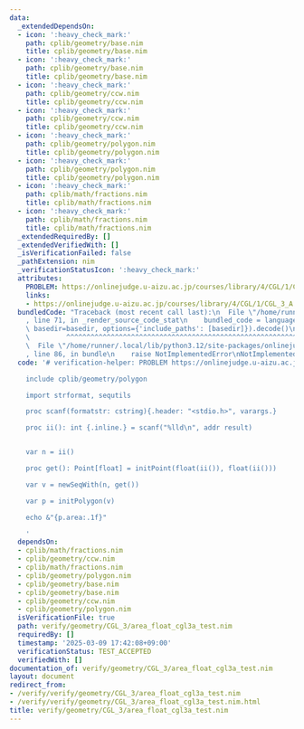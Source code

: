 ```yaml
---
data:
  _extendedDependsOn:
  - icon: ':heavy_check_mark:'
    path: cplib/geometry/base.nim
    title: cplib/geometry/base.nim
  - icon: ':heavy_check_mark:'
    path: cplib/geometry/base.nim
    title: cplib/geometry/base.nim
  - icon: ':heavy_check_mark:'
    path: cplib/geometry/ccw.nim
    title: cplib/geometry/ccw.nim
  - icon: ':heavy_check_mark:'
    path: cplib/geometry/ccw.nim
    title: cplib/geometry/ccw.nim
  - icon: ':heavy_check_mark:'
    path: cplib/geometry/polygon.nim
    title: cplib/geometry/polygon.nim
  - icon: ':heavy_check_mark:'
    path: cplib/geometry/polygon.nim
    title: cplib/geometry/polygon.nim
  - icon: ':heavy_check_mark:'
    path: cplib/math/fractions.nim
    title: cplib/math/fractions.nim
  - icon: ':heavy_check_mark:'
    path: cplib/math/fractions.nim
    title: cplib/math/fractions.nim
  _extendedRequiredBy: []
  _extendedVerifiedWith: []
  _isVerificationFailed: false
  _pathExtension: nim
  _verificationStatusIcon: ':heavy_check_mark:'
  attributes:
    PROBLEM: https://onlinejudge.u-aizu.ac.jp/courses/library/4/CGL/1/CGL_3_A
    links:
    - https://onlinejudge.u-aizu.ac.jp/courses/library/4/CGL/1/CGL_3_A
  bundledCode: "Traceback (most recent call last):\n  File \"/home/runner/.local/lib/python3.12/site-packages/onlinejudge_verify/documentation/build.py\"\
    , line 71, in _render_source_code_stat\n    bundled_code = language.bundle(stat.path,\
    \ basedir=basedir, options={'include_paths': [basedir]}).decode()\n          \
    \         ^^^^^^^^^^^^^^^^^^^^^^^^^^^^^^^^^^^^^^^^^^^^^^^^^^^^^^^^^^^^^^^^^^^^^^^^^^^^^^^^^\n\
    \  File \"/home/runner/.local/lib/python3.12/site-packages/onlinejudge_verify/languages/nim.py\"\
    , line 86, in bundle\n    raise NotImplementedError\nNotImplementedError\n"
  code: '# verification-helper: PROBLEM https://onlinejudge.u-aizu.ac.jp/courses/library/4/CGL/1/CGL_3_A

    include cplib/geometry/polygon

    import strformat, sequtils

    proc scanf(formatstr: cstring){.header: "<stdio.h>", varargs.}

    proc ii(): int {.inline.} = scanf("%lld\n", addr result)


    var n = ii()

    proc get(): Point[float] = initPoint(float(ii()), float(ii()))

    var v = newSeqWith(n, get())

    var p = initPolygon(v)

    echo &"{p.area:.1f}"

    '
  dependsOn:
  - cplib/math/fractions.nim
  - cplib/geometry/ccw.nim
  - cplib/math/fractions.nim
  - cplib/geometry/polygon.nim
  - cplib/geometry/base.nim
  - cplib/geometry/base.nim
  - cplib/geometry/ccw.nim
  - cplib/geometry/polygon.nim
  isVerificationFile: true
  path: verify/geometry/CGL_3/area_float_cgl3a_test.nim
  requiredBy: []
  timestamp: '2025-03-09 17:42:08+09:00'
  verificationStatus: TEST_ACCEPTED
  verifiedWith: []
documentation_of: verify/geometry/CGL_3/area_float_cgl3a_test.nim
layout: document
redirect_from:
- /verify/verify/geometry/CGL_3/area_float_cgl3a_test.nim
- /verify/verify/geometry/CGL_3/area_float_cgl3a_test.nim.html
title: verify/geometry/CGL_3/area_float_cgl3a_test.nim
---
```

